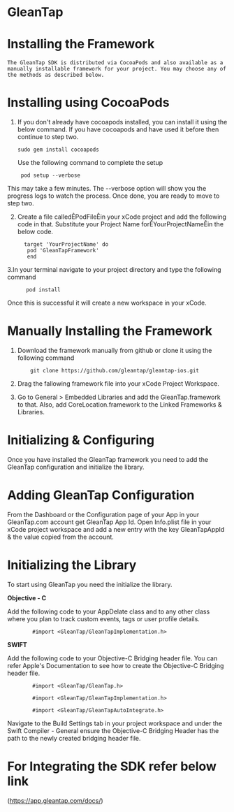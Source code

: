 # GleanTap

# Installing the Framework

    The GleanTap SDK is distributed via CocoaPods and also available as a manually installable framework for your project. You may choose any of the methods as described below.


# Installing using CocoaPods


1. If you don't already have cocoapods installed, you can install it using the below command. If you have cocoapods and have used it    before then continue to step two.
  
       sudo gem install cocoapods
     
   Use the following command to complete the setup

        pod setup --verbose
     
  This may take a few minutes. The --verbose option will show you the progress logs to  watch the process. Once done, you are ready to   move to step two.



2. Create a file calledÊPodFileÊin your xCode project and add the following code in that. Substitute your Project Name forÊYourProjectNameÊin the below code.
   
   
         target 'YourProjectName' do    
          pod 'GleanTapFramework' 
          end 



3.In your terminal navigate to your project directory and type the following command
    
          pod install 
    
   Once this is successful it will create a new workspace in your xCode.





# Manually Installing the Framework


1. Download the framework manually from github or clone it using the following command
   

           git clone https://github.com/gleantap/gleantap-ios.git 


2. Drag the fallowing framework file into your xCode Project Workspace.


3. Go to General > Embedded Libraries and add the GleanTap.framework to that. Also, add CoreLocation.framework to the Linked Frameworks  & Libraries.


# Initializing & Configuring 

Once you have installed the GleanTap framework you need to add the GleanTap configuration and initialize the library.


# Adding GleanTap Configuration

From the Dashboard or the Configuration page of your App in your GleanTap.com account get GleanTap App Id. Open Info.plist file in your xCode project workspace and add a new entry with the key GleanTapAppId & the value copied from the account.



# Initializing the Library

   To start using GleanTap you need the initialize the library.

****Objective - C****

Add the following code to your AppDelate class and to any other class where you plan to track custom events, tags or user profile details.

            #import <GleanTap/GleanTapImplementation.h>
 
****SWIFT****

Add the following code to your Objective-C Bridging header file. You can refer Apple's Documentation to see how to create the Objective-C Bridging header file.


            #import <GleanTap/GleanTap.h>

            #import <GleanTap/GleanTapImplementation.h>

            #import <GleanTap/GleanTapAutoIntegrate.h>

  Navigate to the Build Settings tab in your project workspace and under the Swift Compiler - General ensure the Objective-C Bridging Header has the path to the newly created bridging header file.


# For Integrating the SDK refer below link

  (https://app.gleantap.com/docs/)

